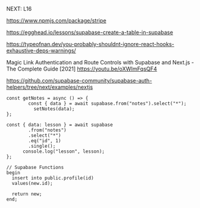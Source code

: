 NEXT: L16

https://www.npmjs.com/package/stripe

https://egghead.io/lessons/supabase-create-a-table-in-supabase

https://typeofnan.dev/you-probably-shouldnt-ignore-react-hooks-exhaustive-deps-warnings/

Magic Link Authentication and Route Controls with Supabase and Next.js - The Complete Guide [2021]
https://youtu.be/oXWImFqsQF4

https://github.com/supabase-community/supabase-auth-helpers/tree/next/examples/nextjs

```
const getNotes = async () => {
    	const { data } = await supabase.from("notes").select("*");
    	  setNotes(data);
};

const { data: lesson } = await supabase
        .from("notes")
        .select("*")
        .eq("id", 1)
        .single();
      console.log("lesson", lesson);
};

// Supabase Functions
begin
  insert into public.profile(id)
  values(new.id);

  return new;
end;
```
